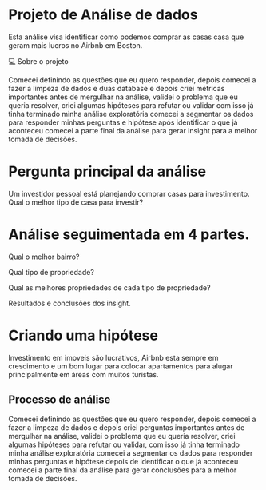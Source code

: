#  Projeto de Análise de dados

Esta análise visa identificar como podemos comprar as casas casa que geram mais lucros no Airbnb em Boston.

💻 Sobre o projeto

Comecei definindo as questões que eu quero responder, depois comecei a fazer a limpeza de dados e duas database e depois criei métricas importantes antes de mergulhar na análise, validei o problema que eu queria resolver, criei algumas hipóteses para refutar ou validar com isso já tinha terminado minha análise exploratória comecei a segmentar os dados para responder minhas perguntas e hipótese após identificar o que já aconteceu comecei a parte final da análise para gerar insight para a melhor tomada de decisões.

# Pergunta principal da análise

Um investidor pessoal está planejando comprar casas para investimento. Qual o melhor tipo de casa para investir?

# Análise seguimentada em 4 partes.

Qual o melhor bairro?

Qual tipo de propriedade?

Qual as melhores propriedades de cada tipo de propriedade?

Resultados e conclusões dos insight.

# Criando uma hipótese

Investimento em imoveis são lucrativos, Airbnb esta sempre em crescimento e um bom lugar para colocar apartamentos para alugar principalmente em áreas com muitos turistas.


## Processo de análise

Comecei definindo as questões que eu quero responder, depois comecei a fazer a limpeza de dados e depois criei perguntas importantes antes de mergulhar na análise, validei o problema que eu queria resolver, criei algumas hipóteses para refutar ou validar, com isso já tinha terminado minha análise exploratória comecei a segmentar os dados para responder minhas perguntas e hipótese depois de identificar o que já aconteceu comecei a parte final da análise para gerar conclusões para a melhor tomada de decisões.
